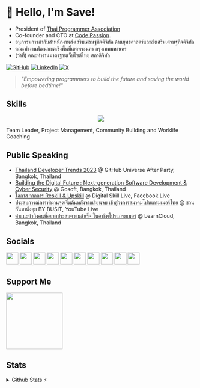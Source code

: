 # 👋 Hello, I'm Save!  
- President of [Thai Programmer Association](https://thaiprogrammer.org) 
- Co-founder and CTO at [Code Passion](https://codepassion.co).
- อนุกรรมการกำกับสำหนักงานส่งเสริมเศรษฐกิจดิจิทัล ด้านยุทธศาสตร์และส่งเสริมเศรษฐกิจดิจิทัล
- คณะทำงานพัฒนาเขตเชิงพื้นที่เขตพระนคร กรุงเทพมหานคร
- (ว่าที่) คณะทำงานมาตรฐานเว็บไซต์ไทย สภาดิจิทัล

[![GitHub](https://img.shields.io/badge/GitHub-%40savepong-239a3b.svg)](https://github.com/savepong)
[![LinkedIn](https://img.shields.io/badge/Linked-in-0c66c3.svg)](https://www.linkedin.com/in/savepong/)
[![X](https://img.shields.io/badge/X-%40savepong-222222.svg)](https://x.com/savepong)

> *"Empowering programmers to build the future and saving the world before bedtime!"*  

## Skills  
<p align=center>
  <a href="https://skillicons.dev">
    <img src="https://skillicons.dev/icons?i=github,gitlab,stackoverflow,typescript,nodejs,react,nextjs,vue,nuxtjs,svelte,astro,gatsby,angular,lit,bun,laravel,tailwind,postgresql,firebase,docker,cloudflare,aws,gcp,jenkins,supabase,vercel,vite,grafana,apple,notion" />
  </a>
</p>
Team Leader, Project Management, Community Building and Worklife Coaching

## Public Speaking

* [Thailand Developer Trends 2023](https://www.youtube.com/watch?v=8z7vxFGR8JM) @ GitHub Universe After Party, Bangkok, Thailand
* [Building the Digital Future : Next-generation Software Development & Cyber Security](https://www.facebook.com/gosoftCPALL/videos/2378425449159099/) @ Gosoft, Bangkok, Thailand
* [โอกาส จากการ Reskill & Upskill](https://www.facebook.com/ThaiProgrammerSociety/videos/1512297882918033) @ Digital Skill Live, Facebook Live
* [ประสบการณ์การทำงานจุดเริ่มต้นหลังจากเรียนจบ เข้าสู่วงการสมาคมโปรแกรมเมอร์ไทย](https://www.youtube.com/watch?v=ThccXGKhqXE) @ ชวนกันมานั่งคุย BY BUSIT, YouTube Live
* [คำแนะนำถึงคนที่อยากประสบความสำเร็จ ในอาชีพโปรแกรมเมอร์](https://www.facebook.com/watch/?v=8763738560390441) @ LearnCloud, Bangkok, Thailand

## Socials

<p align="left"> <a href="https://www.codepen.io/savepong" target="_blank" rel="noreferrer"> <picture> <source media="(prefers-color-scheme: dark)" srcset="https://raw.githubusercontent.com/danielcranney/readme-generator/main/public/icons/socials/codepen-dark.svg" /> <source media="(prefers-color-scheme: light)" srcset="https://raw.githubusercontent.com/danielcranney/readme-generator/main/public/icons/socials/codepen.svg" /> <img src="https://raw.githubusercontent.com/danielcranney/readme-generator/main/public/icons/socials/codepen.svg" width="32" height="32" /> </picture> </a> <a href="https://www.dev.to/savepong" target="_blank" rel="noreferrer"> <picture> <source media="(prefers-color-scheme: dark)" srcset="https://raw.githubusercontent.com/danielcranney/readme-generator/main/public/icons/socials/devdotto-dark.svg" /> <source media="(prefers-color-scheme: light)" srcset="https://raw.githubusercontent.com/danielcranney/readme-generator/main/public/icons/socials/devdotto.svg" /> <img src="https://raw.githubusercontent.com/danielcranney/readme-generator/main/public/icons/socials/devdotto.svg" width="32" height="32" /> </picture> </a> <a href="https://discord.com/users/savepong" target="_blank" rel="noreferrer"> <picture> <source media="(prefers-color-scheme: dark)" srcset="https://raw.githubusercontent.com/danielcranney/readme-generator/main/public/icons/socials/discord-dark.svg" /> <source media="(prefers-color-scheme: light)" srcset="https://raw.githubusercontent.com/danielcranney/readme-generator/main/public/icons/socials/discord.svg" /> <img src="https://raw.githubusercontent.com/danielcranney/readme-generator/main/public/icons/socials/discord.svg" width="32" height="32" /> </picture> </a> <a href="https://www.github.com/savepong" target="_blank" rel="noreferrer"> <picture> <source media="(prefers-color-scheme: dark)" srcset="https://raw.githubusercontent.com/danielcranney/readme-generator/main/public/icons/socials/github-dark.svg" /> <source media="(prefers-color-scheme: light)" srcset="https://raw.githubusercontent.com/danielcranney/readme-generator/main/public/icons/socials/github.svg" /> <img src="https://raw.githubusercontent.com/danielcranney/readme-generator/main/public/icons/socials/github.svg" width="32" height="32" /> </picture> </a> <a href="http://www.instagram.com/savepong" target="_blank" rel="noreferrer"> <picture> <source media="(prefers-color-scheme: dark)" srcset="https://raw.githubusercontent.com/danielcranney/readme-generator/main/public/icons/socials/instagram-dark.svg" /> <source media="(prefers-color-scheme: light)" srcset="https://raw.githubusercontent.com/danielcranney/readme-generator/main/public/icons/socials/instagram.svg" /> <img src="https://raw.githubusercontent.com/danielcranney/readme-generator/main/public/icons/socials/instagram.svg" width="32" height="32" /> </picture> </a> <a href="https://www.linkedin.com/in/savepong" target="_blank" rel="noreferrer"> <picture> <source media="(prefers-color-scheme: dark)" srcset="https://raw.githubusercontent.com/danielcranney/readme-generator/main/public/icons/socials/linkedin-dark.svg" /> <source media="(prefers-color-scheme: light)" srcset="https://raw.githubusercontent.com/danielcranney/readme-generator/main/public/icons/socials/linkedin.svg" /> <img src="https://raw.githubusercontent.com/danielcranney/readme-generator/main/public/icons/socials/linkedin.svg" width="32" height="32" /> </picture> </a> <a href="http://www.medium.com/savepong" target="_blank" rel="noreferrer"> <picture> <source media="(prefers-color-scheme: dark)" srcset="https://raw.githubusercontent.com/danielcranney/readme-generator/main/public/icons/socials/medium-dark.svg" /> <source media="(prefers-color-scheme: light)" srcset="https://raw.githubusercontent.com/danielcranney/readme-generator/main/public/icons/socials/medium.svg" /> <img src="https://raw.githubusercontent.com/danielcranney/readme-generator/main/public/icons/socials/medium.svg" width="32" height="32" /> </picture> </a> <a href="https://www.x.com/savepong" target="_blank" rel="noreferrer"> <picture> <source media="(prefers-color-scheme: dark)" srcset="https://raw.githubusercontent.com/danielcranney/readme-generator/main/public/icons/socials/twitter-dark.svg" /> <source media="(prefers-color-scheme: light)" srcset="https://raw.githubusercontent.com/danielcranney/readme-generator/main/public/icons/socials/twitter.svg" /> <img src="https://raw.githubusercontent.com/danielcranney/readme-generator/main/public/icons/socials/twitter.svg" width="32" height="32" /> </picture> </a> <a href="https://www.youtube.com/@savepong" target="_blank" rel="noreferrer"> <picture> <source media="(prefers-color-scheme: dark)" srcset="https://raw.githubusercontent.com/danielcranney/readme-generator/main/public/icons/socials/youtube-dark.svg" /> <source media="(prefers-color-scheme: light)" srcset="https://raw.githubusercontent.com/danielcranney/readme-generator/main/public/icons/socials/youtube.svg" /> <img src="https://raw.githubusercontent.com/danielcranney/readme-generator/main/public/icons/socials/youtube.svg" width="32" height="32" /> </picture> </a> <a href="https://www.threads.net/@savepong" target="_blank" rel="noreferrer"> <picture> <source media="(prefers-color-scheme: dark)" srcset="https://raw.githubusercontent.com/danielcranney/readme-generator/main/public/icons/socials/threads-dark.svg" /> <source media="(prefers-color-scheme: light)" srcset="https://raw.githubusercontent.com/danielcranney/readme-generator/main/public/icons/socials/threads.svg" /> <img src="https://raw.githubusercontent.com/danielcranney/readme-generator/main/public/icons/socials/threads.svg" width="32" height="32" /> </picture> </a></p>

## Support Me
<a href="https://www.ko-fi.com/savepong"><img src="https://storage.ko-fi.com/cdn/kofi2.png?v=3" width="150"/></a>

## Stats
<details>
  <summary>Github Stats ⚡</summary>
  <br/>

  [![](https://komarev.com/ghpvc/?username=savepong&color=blue&label=Profile%20Views)](https://github.com/savepong)
  [![](https://img.shields.io/github/followers/savepong?label=GitHub%20Followers)](https://github.com/savepong)

<a href="http://www.github.com/savepong"><img src="https://github-readme-stats.vercel.app/api?username=savepong&show_icons=true&hide=&count_private=true&title_color=0891b2&text_color=ffffff&icon_color=0891b2&bg_color=1c1917&hide_border=true&show_icons=true" alt="savepong's GitHub stats" /></a>

<a href="http://www.github.com/savepong"><img src="https://github-readme-streak-stats.herokuapp.com/?user=savepong&stroke=ffffff&background=1c1917&ring=0891b2&fire=0891b2&currStreakNum=ffffff&currStreakLabel=0891b2&sideNums=ffffff&sideLabels=ffffff&dates=ffffff&hide_border=true" /></a>

<a href="https://github.com/savepong" align="left"><img src="https://github-readme-stats.vercel.app/api/top-langs/?username=savepong&langs_count=10&title_color=0891b2&text_color=ffffff&icon_color=0891b2&bg_color=1c1917&hide_border=true&locale=en&custom_title=Top%20%Languages" alt="Top Languages" /></a>

<!--START_SECTION:waka-->
![Code Time](http://img.shields.io/badge/Code%20Time-1%2C959%20hrs%209%20mins-blue)

![Lines of code](https://img.shields.io/badge/From%20Hello%20World%20I%27ve%20Written-93.8%20million%20lines%20of%20code-blue)

**🐱 My GitHub Data** 

> 📦 1.6 MB Used in GitHub's Storage 
 > 
> 🏆 1,507 Contributions in the Year 2025
 > 
> 💼 Opted to Hire
 > 
> 📜 253 Public Repositories 
 > 
> 🔑 78 Private Repositories 
 > 
**I'm a Night 🦉** 

```text
🌞 Morning                8229 commits        ███░░░░░░░░░░░░░░░░░░░░░░   13.57 % 
🌆 Daytime                19952 commits       ████████░░░░░░░░░░░░░░░░░   32.90 % 
🌃 Evening                25383 commits       ██████████░░░░░░░░░░░░░░░   41.85 % 
🌙 Night                  7087 commits        ███░░░░░░░░░░░░░░░░░░░░░░   11.68 % 
```


📊 **This Week I Spent My Time On** 

```text
💬 Programming Languages: 
YAML                     2 hrs 18 mins       ██████████░░░░░░░░░░░░░░░   39.73 % 
Docker                   1 hr 1 min          ████░░░░░░░░░░░░░░░░░░░░░   17.68 % 
TypeScript               47 mins             ███░░░░░░░░░░░░░░░░░░░░░░   13.60 % 
Bash                     37 mins             ███░░░░░░░░░░░░░░░░░░░░░░   10.76 % 
Markdown                 30 mins             ██░░░░░░░░░░░░░░░░░░░░░░░   08.60 % 
```

**I Mostly Code in TypeScript** 

```text
TypeScript               59 repos            ███████░░░░░░░░░░░░░░░░░░   28.23 % 
JavaScript               53 repos            ██████░░░░░░░░░░░░░░░░░░░   25.36 % 
Vue                      12 repos            █░░░░░░░░░░░░░░░░░░░░░░░░   05.74 % 
CSS                      11 repos            █░░░░░░░░░░░░░░░░░░░░░░░░   05.26 % 
Dart                     5 repos             █░░░░░░░░░░░░░░░░░░░░░░░░   02.39 % 
```




 Last Updated on 18/07/2025 17:25:42 UTC
<!--END_SECTION:waka-->
</details>

<!--
## Sponsor Me
<a href='https://ko-fi.com/savepong' target='_blank'><img height='35' style='border:0px;height:46px;' src='https://az743702.vo.msecnd.net/cdn/kofi3.png?v=0' border='0' alt='Buy Me a Coffee at ko-fi.com' /></a> 
-->
